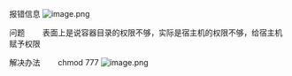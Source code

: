 报错信息
![image.png](https://github.com/oh-huohou/huohou.blog/blob/main/image/image-9396d01e3cc54d5898f7be40d97db42b.png)

问题
　　表面上是说容器目录的权限不够，实际是宿主机的权限不够，给宿主机赋予权限

解决办法
　　chmod 777 
![image.png](https://github.com/oh-huohou/huohou.blog/blob/main/image/image-4b66a90505b34ef0aa602c9bfc0b4338.png)
